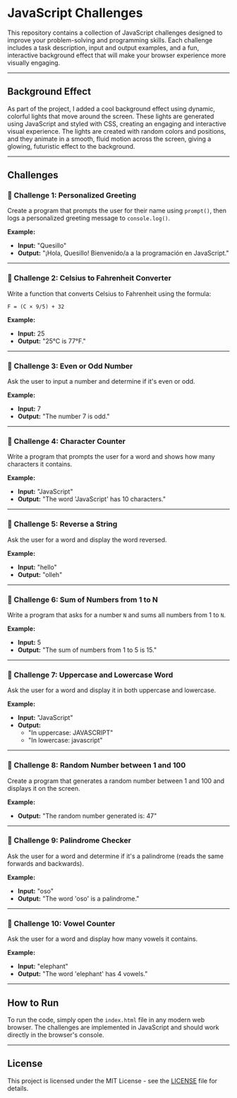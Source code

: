 # JavaScript Challenges

This repository contains a collection of JavaScript challenges designed to improve your problem-solving and programming skills. Each challenge includes a task description, input and output examples, and a fun, interactive background effect that will make your browser experience more visually engaging.

---

## Background Effect

As part of the project, I added a cool background effect using dynamic, colorful lights that move around the screen. These lights are generated using JavaScript and styled with CSS, creating an engaging and interactive visual experience. The lights are created with random colors and positions, and they animate in a smooth, fluid motion across the screen, giving a glowing, futuristic effect to the background.

---

## Challenges

### 🔹 Challenge 1: Personalized Greeting

Create a program that prompts the user for their name using `prompt()`, then logs a personalized greeting message to `console.log()`.

**Example:**
- **Input:** "Quesillo"
- **Output:** "¡Hola, Quesillo! Bienvenido/a a la programación en JavaScript."

---

### 🔹 Challenge 2: Celsius to Fahrenheit Converter

Write a function that converts Celsius to Fahrenheit using the formula:

```
F = (C × 9/5) + 32
```

**Example:**
- **Input:** 25
- **Output:** "25°C is 77°F."

---

### 🔹 Challenge 3: Even or Odd Number

Ask the user to input a number and determine if it's even or odd.

**Example:**
- **Input:** 7
- **Output:** "The number 7 is odd."

---

### 🔹 Challenge 4: Character Counter

Write a program that prompts the user for a word and shows how many characters it contains.

**Example:**
- **Input:** "JavaScript"
- **Output:** "The word 'JavaScript' has 10 characters."

---

### 🔹 Challenge 5: Reverse a String

Ask the user for a word and display the word reversed.

**Example:**
- **Input:** "hello"
- **Output:** "olleh"

---

### 🔹 Challenge 6: Sum of Numbers from 1 to N

Write a program that asks for a number `N` and sums all numbers from 1 to `N`.

**Example:**
- **Input:** 5
- **Output:** "The sum of numbers from 1 to 5 is 15."

---

### 🔹 Challenge 7: Uppercase and Lowercase Word

Ask the user for a word and display it in both uppercase and lowercase.

**Example:**
- **Input:** "JavaScript"
- **Output:**
  - "In uppercase: JAVASCRIPT"
  - "In lowercase: javascript"

---

### 🔹 Challenge 8: Random Number between 1 and 100

Create a program that generates a random number between 1 and 100 and displays it on the screen.

**Example:**
- **Output:** "The random number generated is: 47"

---

### 🔹 Challenge 9: Palindrome Checker

Ask the user for a word and determine if it's a palindrome (reads the same forwards and backwards).

**Example:**
- **Input:** "oso"
- **Output:** "The word 'oso' is a palindrome."

---

### 🔹 Challenge 10: Vowel Counter

Ask the user for a word and display how many vowels it contains.

**Example:**
- **Input:** "elephant"
- **Output:** "The word 'elephant' has 4 vowels."

---

## How to Run

To run the code, simply open the `index.html` file in any modern web browser. The challenges are implemented in JavaScript and should work directly in the browser's console.

---

## License

This project is licensed under the MIT License - see the [LICENSE](LICENSE) file for details.

